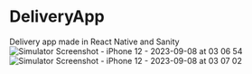 # DeliveryApp
Delivery app made in React Native and Sanity 
![Simulator Screenshot - iPhone 12 - 2023-09-08 at 03 06 54](https://github.com/shivam-bhushan/DeliveryApp/assets/72644699/8e4827f2-66e6-488e-b28d-a418f8c191e7)
![Simulator Screenshot - iPhone 12 - 2023-09-08 at 03 07 02](https://github.com/shivam-bhushan/DeliveryApp/assets/72644699/cfa47266-4a22-444d-912b-1f2b049c5b95)
